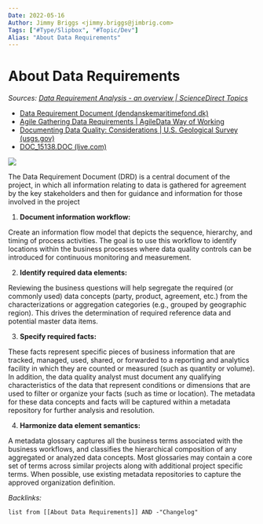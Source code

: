 ```yaml
---
Date: 2022-05-16
Author: Jimmy Briggs <jimmy.briggs@jimbrig.com>
Tags: ["#Type/Slipbox", "#Topic/Dev"]
Alias: "About Data Requirements"
---
```


# About Data Requirements

*Sources: [Data Requirement Analysis - an overview | ScienceDirect Topics](https://www.sciencedirect.com/topics/computer-science/data-requirement-analysis)*
- [Data Requirement Document (dendanskemaritimefond.dk)](https://www.dendanskemaritimefond.dk/wp-content/uploads/2016/04/GLAUCUS-Data-Requirements.pdf)
- [Agile Gathering Data Requirements | AgileData Way of Working](https://wow.agiledata.io/wow/agiledata-thoughts/agile-gathering-data-requirements/)
- [Documenting Data Quality: Considerations | U.S. Geological Survey (usgs.gov)](https://www.usgs.gov/data-management/documenting-data-quality-considerations)
- [DOC_15138.DOC (live.com)](https://view.officeapps.live.com/op/view.aspx?src=https%3A%2F%2Fwww.hud.gov%2Fsites%2Fdocuments%2FDOC_15138.DOC&wdOrigin=BROWSELINK)


![](https://i.imgur.com/153NIxq.png)


The Data Requirement Document (DRD) is a central document of the project, in which all information relating to data is gathered for agreement by the key stakeholders and then for guidance and information for those involved in the project

1. **Document information workflow:** 

Create an information flow model that depicts the sequence, hierarchy, and timing of process activities. The goal is to use this workflow to identify locations within the business processes where data quality controls can be introduced for continuous monitoring and measurement.

2. **Identify required data elements:** 

Reviewing the business questions will help segregate the required (or commonly used) data concepts (party, product, agreement, etc.) from the characterizations or aggregation categories (e.g., grouped by geographic region). This drives the determination of required reference data and potential master data items.

3. **Specify required facts:**

These facts represent specific pieces of business information that are tracked, managed, used, shared, or forwarded to a reporting and analytics facility in which they are counted or measured (such as quantity or volume). In addition, the data quality analyst must document any qualifying characteristics of the data that represent conditions or dimensions that are used to filter or organize your facts (such as time or location). The metadata for these data concepts and facts will be captured within a metadata repository for further analysis and resolution.

4. **Harmonize data element semantics:**

A metadata glossary captures all the business terms associated with the business workflows, and classifies the hierarchical composition of any aggregated or analyzed data concepts. Most glossaries may contain a core set of terms across similar projects along with additional project specific terms. When possible, use existing metadata repositories to capture the approved organization definition.



*Backlinks:*

```dataview
list from [[About Data Requirements]] AND -"Changelog"
```